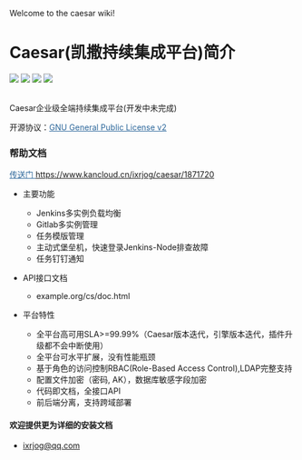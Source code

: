 Welcome to the caesar wiki!

# Caesar(凯撒持续集成平台)简介
<img src="https://img.shields.io/badge/version-0.0.1-brightgreen.svg"></img>
<img src="https://img.shields.io/badge/java-8-brightgreen.svg"></img> 
<img src="https://img.shields.io/badge/springboot-2.2.2.RELEASE-brightgreen.svg"></img> 
<img src="https://img.shields.io/badge/mysql-8-brightgreen.svg"></img> 

<br>
Caesar企业级全端持续集成平台(开发中未完成)


开源协议：<a style="color:#2b669a" href="http://www.gnu.org/licenses/old-licenses/gpl-2.0.html" target="_blank">GNU General Public License v2</a>

### 帮助文档

<a style="color:#2b669a" href="https://www.kancloud.cn/ixrjog/caesar/1871720" target="_blank">传送门 https://www.kancloud.cn/ixrjog/caesar/1871720</a>

+ 主要功能
  + Jenkins多实例负载均衡
  + Gitlab多实例管理
  + 任务模版管理
  + 主动式堡垒机，快速登录Jenkins-Node排查故障
  + 任务钉钉通知

+ API接口文档
  + example.org/cs/doc.html

+ 平台特性
  + 全平台高可用SLA>=99.99%（Caesar版本迭代，引擎版本迭代，插件升级都不会中断使用）
  + 全平台可水平扩展，没有性能瓶颈
  + 基于角色的访问控制RBAC(Role-Based Access Control),LDAP完整支持
  + 配置文件加密（密码, AK），数据库敏感字段加密
  + 代码即文档，全接口API
  + 前后端分离，支持跨域部署

#### 欢迎提供更为详细的安装文档
+ ixrjog@qq.com